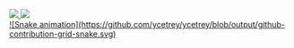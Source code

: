  <div>
  <a href="https://github.com/ycetrey">
  <img height="180em" src="https://github-readme-stats.vercel.app/api?username=ycetrey&show_icons=true&theme=dracula&include_all_commits=true&count_private=true"/>
  <img height="180em" src="https://github-readme-stats.vercel.app/api/top-langs/?username=ycetrey&layout=compact&langs_count=7&theme=dracula"/>
</div>
![Snake animation](https://github.com/ycetrey/ycetrey/blob/output/github-contribution-grid-snake.svg)
